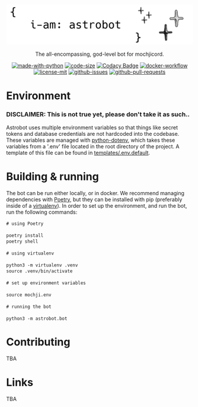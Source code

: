 <div align="center">
    <img src=".github/images/astrobot.png" alt="astrobot readme image">

The all-encompassing, god-level bot for mochjicord.

[![made-with-python](https://img.shields.io/badge/Made%20with-Python-1f425f.svg)](https://www.python.org/)
[![code-size](https://img.shields.io/github/languages/code-size/astro-devel/astrobot)](#)
[![Codacy Badge](https://app.codacy.com/project/badge/Grade/a298c9e39bcb4428a033f25d02f0d4b4)](https://www.codacy.com/gh/astro-devel/astrobot/dashboard?utm_source=github.com&amp;utm_medium=referral&amp;utm_content=astro-devel/astrobot&amp;utm_campaign=Badge_Grade)
[![docker-workflow](https://github.com/astro-devel/astrobot/actions/workflows/docker-image.yml/badge.svg?branch=master&event=push)](https://github.com/astro-devel/astrobot/actions/workflows/docker-image.yml)
[![license-mit](https://img.shields.io/github/license/astro-devel/astrobot)](https://github.com/astro-devel/astrobot/blob/master/LICENSE)
[![github-issues](https://img.shields.io/github/issues/astro-devel/astrobot)](https://github.com/astro-devel/astrobot/issues)
[![github-pull-requests](https://img.shields.io/github/issues-pr/astro-devel/astrobot)](https://github.com/astro-devel/astrobot/pulls)

</div>

# Environment
### DISCLAIMER: This is not true yet, please don't take it as such..
Astrobot uses multiple environment variables so that things like secret tokens and database credentials are not hardcoded into the codebase. These variables are managed with [python-dotenv](https://pypi.org/project/python-dotenv/), which takes these variables from a '.env' file located in the root directory of the project. A template of this file can be found in [templates/.env.default](#).

# Building & running
The bot can be run either locally, or in docker. We recommend managing dependencies with [Poetry](https://python-poetry.org/), but they can be installed with pip (preferably inside of a [virtualenv](https://virtualenv.pypa.io/en/latest/)). In order to set up the environment, and run the bot, run the following commands:
```
# using Poetry

poetry install
poetry shell

# using virtualenv

python3 -m virtualenv .venv
source .venv/bin/activate

# set up environment variables

source mochji.env

# running the bot

python3 -m astrobot.bot
```

# Contributing
TBA

# Links
TBA